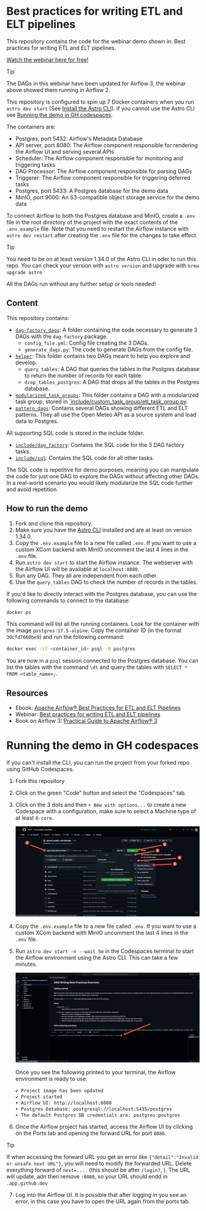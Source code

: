 # Best practices for writing ETL and ELT pipelines

This repository contains the code for the webinar demo shown in: Best practices for writing ETL and ELT pipelines.

[Watch the webinar here for free!](https://www.astronomer.io/events/webinars/best-practices-for-writing-etl-and-elt-pipelines-video/)

> [!TIP]
> The DAGs in this webinar have been updated for Airflow 3, the webinar above showed them running in Airflow 2. 

This repository is configured to spin up 7 Docker containers when you run `astro dev start` (See [Install the Astro CLI](https://docs.astronomer.io/astro/cli/install-cli)). if you cannot use the Astro CLI see [Running the demo in GH codespaces](#running-the-demo-in-gh-codespaces).

The containers are:
- Postgres, port 5432: Airflow's Metadata Database
- API server, port 8080: The Airflow component responsible for rendering the Airflow UI and serving several APIs
- Scheduler: The Airflow component responsible for monitoring and triggering tasks
- DAG Processor: The Airflow component responsible for parsing DAGs
- Triggerer: The Airflow component responsible for triggering deferred tasks
- Postgres, port 5433: A Postgres database for the demo data
- MinIO, port 9000: An S3-compatible object storage service for the demo data

To connect Airflow to both the Postgres database and MinIO, create a `.env` file in the root directory of the project with the exact contents of the `.env.example` file. Note that you need to restart the Airflow instance with `astro dev restart` after creating the `.env` file for the changes to take effect.

> [!TIP]
> You need to be on at least version 1.34.0 of the Astro CLI in oder to run this repo. You can check your version with `astro version` and upgrade with `brew upgrade astro`

All the DAGs run without any further setup or tools needed! 

## Content

This repository contains:

- [`dag-factory_dags`](/dags/dag-factory_dags/): A folder containing the code necessary to generate 3 DAGs with the `dag-factory` package.
    - `config_file.yml`: Config file creating the 3 DAGs.
    - `generate_dags.py`: The code to generate DAGs from the config file.
- [`helper`](/dags//helper/): This folder contains two DAGs meant to help you explore and develop.
    - `query_tables`: A DAG that queries the tables in the Postgres database to return the number of records for each table.
    - `drop_tables_postgres`: A DAG that drops all the tables in the Postgres database.
- [`modularized_task_groups`](/dags/modularized_task_groups/): This folder contains a DAG with a modularized task group, stored in [`include/custom_task_group/etl_task_group.py](/include/custom_task_group/etl_task_group.py).
- [`pattern_dags`](/dags/pattern_dags/): Contains several DAGs showing different ETL and ELT patterns. They all use the Open Meteo API as a source system and load data to Postgres. 

All supporting SQL code is stored in the include folder.

- [`include/dag_factory`](/include/dag_factory/): Contains the SQL code for the 3 DAG factory tasks.
- [`include/sql`](/include/sql/): Contains the SQL code for all other tasks.

The SQL code is repetitive for demo purposes, meaning you can manipulate the code for just one DAG to explore the DAGs without affecting other DAGs. In a real-world scenario you would likely modularize the SQL code further and avoid repetition.

## How to run the demo

1. Fork and clone this repository.
2. Make sure you have the [Astro CLI](https://docs.astronomer.io/astro/cli/install-cli) installed and are at least on version 1.34.0.
3. Copy the `.env.example` file to a new file called `.env`. If you want to use a custom XCom backend with MinIO uncomment the last 4 lines in the `.env` file.
4. Run `astro dev start` to start the Airflow instance. The webserver with the Airflow UI will be available at `localhost:8080`.
5. Run any DAG. They all are independent from each other.
7. Use the `query_tables` DAG to check the number of records in the tables.

If you'd like to directly interact with the Postgres database, you can use the following commands to connect to the database:

```bash
docker ps
```

This command will list all the running containers. Look for the container with the image `postgres:17.5-alpine`. Copy the container ID (in the format `30cfd7660be9`) and run the following command:

```bash
docker exec -it <container_id> psql -U postgres
```

You are now in a `psql` session connected to the Postgres database. You can list the tables with the command `\dt` and query the tables with `SELECT * FROM <table_name>;`.

## Resources

- Ebook: [Apache Airflow® Best Practices for ETL and ELT Pipelines](https://www.astronomer.io/ebooks/apache-airflow-best-practices-etl-elt-pipelines/)
- Webinar: [Best practices for writing ETL and ELT pipelines](https://www.astronomer.io/events/webinars/best-practices-for-writing-etl-and-elt-pipelines-video/)
- Book on Airflow 3: [Practical Guide to Apache Airflow® 3](https://www.astronomer.io/ebooks/practical-guide-to-apache-airflow-3/)

# Running the demo in GH codespaces

If you can't install the CLI, you can run the project from your forked repo using GitHub Codespaces.

1. Fork this repository
2. Click on the green "Code" button and select the "Codespaces" tab. 
3. Click on the 3 dots and then `+ New with options...` to create a new Codespace with a configuration, make sure to select a Machine type of at least `8-core`.

   ![Start GH Codespaces](img/start_codespaces.png)

4. Copy the `.env.example` file to a new file called `.env`. If you want to use a custom XCom backend with MinIO uncomment the last 4 lines in the `.env` file.

5. Run `astro dev start -n --wait 5m` in the Codespaces terminal to start the Airflow environment using the Astro CLI. This can take a few minutes.

   ![Start the Astro CLI in Codespaces](img/codespaces_start_astro.png)

   Once you see the following printed to your terminal, the Airflow environment is ready to use:

   ```text
   ✔ Project image has been updated
   ✔ Project started
   ➤ Airflow UI: http://localhost:8080
   ➤ Postgres Database: postgresql://localhost:5435/postgres
   ➤ The default Postgres DB credentials are: postgres:postgres
   ```

6. Once the Airflow project has started, access the Airflow UI by clicking on the Ports tab and opening the forward URL for port `8080`.

> [!TIP]
> If when accessing the forward URL you get an error like `{"detail":"Invalid or unsafe next URL"}`, you will need to modify the forwarded URL. Delete everything forward of `next=....` (this should be after `/login?`, ). The URL will update, adn then remove `:8080`, so your URL should endd in `.app.github.dev`

7. Log into the Airflow UI. It is possible that after logging in you see an error, in this case you have to open the URL again from the ports tab.